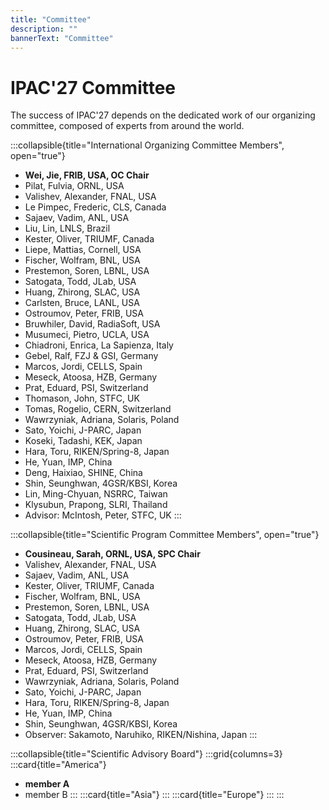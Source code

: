 ```yaml
---
title: "Committee"
description: ""
bannerText: "Committee"
---
```




# IPAC'27 Committee

The success of IPAC'27 depends on the dedicated work of our organizing committee, composed of experts from around the world.




:::collapsible{title="International Organizing Committee Members", open="true"}

* **Wei, Jie, FRIB, USA, OC Chair**
* Pilat, Fulvia, ORNL, USA 
* Valishev, Alexander, FNAL, USA 
* Le Pimpec, Frederic, CLS, Canada 
* Sajaev, Vadim, ANL, USA 
* Liu, Lin, LNLS, Brazil 
* Kester, Oliver, TRIUMF, Canada 
* Liepe, Mattias, Cornell, USA 
* Fischer, Wolfram, BNL, USA
* Prestemon, Soren, LBNL, USA
* Satogata, Todd, JLab, USA
* Huang, Zhirong, SLAC, USA
* Carlsten, Bruce, LANL, USA
* Ostroumov, Peter, FRIB, USA
* Bruwhiler, David, RadiaSoft, USA
* Musumeci, Pietro, UCLA, USA
* Chiadroni, Enrica, La Sapienza, Italy 
* Gebel, Ralf, FZJ & GSI, Germany
* Marcos, Jordi, CELLS, Spain
* Meseck, Atoosa, HZB, Germany
* Prat, Eduard, PSI, Switzerland
* Thomason, John, STFC, UK
* Tomas, Rogelio, CERN, Switzerland
* Wawrzyniak, Adriana, Solaris, Poland
* Sato, Yoichi, J-PARC, Japan
* Koseki, Tadashi, KEK, Japan
* Hara, Toru, RIKEN/Spring-8, Japan
* He, Yuan, IMP, China
* Deng, Haixiao, SHINE, China
* Shin, Seunghwan, 4GSR/KBSI, Korea
* Lin, Ming-Chyuan, NSRRC, Taiwan
* Klysubun, Prapong, SLRI, Thailand
* Advisor: McIntosh, Peter, STFC, UK
:::


:::collapsible{title="Scientific Program Committee Members", open="true"}
* **Cousineau, Sarah, ORNL, USA, SPC Chair**
* Valishev, Alexander, FNAL, USA 
* Sajaev, Vadim, ANL, USA 
* Kester, Oliver, TRIUMF, Canada 
* Fischer, Wolfram, BNL, USA
* Prestemon, Soren, LBNL, USA
* Satogata, Todd, JLab, USA
* Huang, Zhirong, SLAC, USA
* Ostroumov, Peter, FRIB, USA
* Marcos, Jordi, CELLS, Spain
* Meseck, Atoosa, HZB, Germany
* Prat, Eduard, PSI, Switzerland
* Wawrzyniak, Adriana, Solaris, Poland
* Sato, Yoichi, J-PARC, Japan
* Hara, Toru, RIKEN/Spring-8, Japan
* He, Yuan, IMP, China
* Shin, Seunghwan, 4GSR/KBSI, Korea
* Observer: Sakamoto, Naruhiko, RIKEN/Nishina, Japan
:::

:::collapsible{title="Scientific Advisory Board"}
:::grid{columns=3}
:::card{title="America"}
* **member A**
* member B
:::
:::card{title="Asia"}
:::
:::card{title="Europe"}
:::
:::


